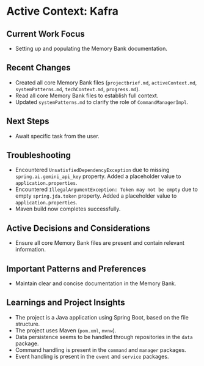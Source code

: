 # Active Context: Kafra

## Current Work Focus

- Setting up and populating the Memory Bank documentation.

## Recent Changes

- Created all core Memory Bank files (`projectbrief.md`, `activeContext.md`, `systemPatterns.md`, `techContext.md`, `progress.md`).
- Read all core Memory Bank files to establish full context.
- Updated `systemPatterns.md` to clarify the role of `CommandManagerImpl`.

## Next Steps

- Await specific task from the user.

## Troubleshooting

- Encountered `UnsatisfiedDependencyException` due to missing `spring.ai.gemini_api_key` property. Added a placeholder value to `application.properties`.
- Encountered `IllegalArgumentException: Token may not be empty` due to empty `spring.jda.token` property. Added a placeholder value to `application.properties`.
- Maven build now completes successfully.

## Active Decisions and Considerations

- Ensure all core Memory Bank files are present and contain relevant information.

## Important Patterns and Preferences

- Maintain clear and concise documentation in the Memory Bank.

## Learnings and Project Insights

- The project is a Java application using Spring Boot, based on the file structure.
- The project uses Maven (`pom.xml`, `mvnw`).
- Data persistence seems to be handled through repositories in the `data` package.
- Command handling is present in the `command` and `manager` packages.
- Event handling is present in the `event` and `service` packages.
